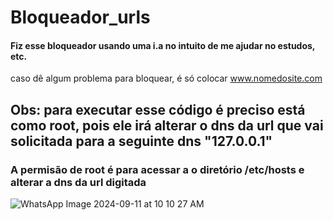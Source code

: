 # Bloqueador_urls
#### Fiz esse bloqueador usando uma i.a no intuito de me ajudar no estudos, etc.

caso dê algum problema para bloquear, é só colocar www.nomedosite.com


## Obs: para executar esse código é preciso está como root, pois ele irá alterar o dns da url que vai solicitada para a seguinte dns "127.0.0.1"



### A permisão de root é para acessar a o diretório /etc/hosts e alterar a dns da url digitada
![WhatsApp Image 2024-09-11 at 10 10 27 AM](https://github.com/user-attachments/assets/a5125143-3d0b-4518-bac4-40f0aeeb39cc)

